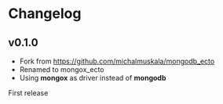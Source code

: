 # Changelog

## v0.1.0

  * Fork from https://github.com/michalmuskala/mongodb_ecto
  * Renamed to mongox_ecto
  * Using **mongox** as driver instead of **mongodb**

First release
